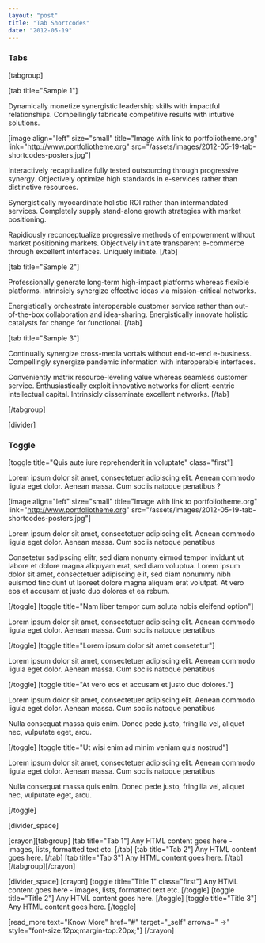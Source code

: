 ```yaml
---
layout: "post"
title: "Tab Shortcodes"
date: "2012-05-19"
---
```


### Tabs

[tabgroup]

[tab title="Sample 1"]

Dynamically monetize synergistic leadership skills with impactful relationships. Compellingly fabricate competitive results with intuitive solutions.

[image align="left" size="small" title="Image with link to portfoliotheme.org" link="http://www.portfoliotheme.org" src="/assets/images/2012-05-19-tab-shortcodes-posters.jpg"]

Interactively recaptiualize fully tested outsourcing through progressive synergy. Objectively optimize high standards in e-services rather than distinctive resources. 

Synergistically myocardinate holistic ROI rather than intermandated services. Completely supply stand-alone growth strategies with market positioning.

Rapidiously reconceptualize progressive methods of empowerment without market positioning markets. Objectively initiate transparent e-commerce through excellent interfaces. Uniquely initiate.
[/tab]

[tab title="Sample 2"]

Professionally generate long-term high-impact platforms whereas flexible platforms. Intrinsicly synergize effective ideas via mission-critical networks. 

Energistically orchestrate interoperable customer service rather than out-of-the-box collaboration and idea-sharing. Energistically innovate holistic catalysts for change for functional.
[/tab]

[tab title="Sample 3"]

Continually synergize cross-media vortals without end-to-end e-business. Compellingly synergize pandemic information with interoperable interfaces.

Conveniently matrix resource-leveling value whereas seamless customer service. Enthusiastically exploit innovative networks for client-centric intellectual capital. Intrinsicly disseminate excellent networks.
[/tab]

[/tabgroup]

[divider]

### Toggle

[toggle title="Quis aute iure reprehenderit in voluptate" class="first"]

Lorem ipsum dolor sit amet, consectetuer adipiscing elit.  Aenean   commodo ligula eget dolor.  Aenean massa.  Cum sociis natoque penatibus ?

[image align="left" size="small" title="Image with link to portfoliotheme.org" link="http://www.portfoliotheme.org" src="/assets/images/2012-05-19-tab-shortcodes-posters.jpg"]

 Lorem ipsum dolor sit amet, consectetuer adipiscing elit.  Aenean   commodo ligula eget dolor.  Aenean massa.  Cum sociis natoque penatibus  

 Consetetur sadipscing elitr, sed diam nonumy eirmod tempor invidunt ut labore et dolore magna aliquyam erat, sed diam voluptua. Lorem ipsum dolor sit amet, consectetuer adipiscing elit, sed diam nonummy nibh euismod tincidunt ut laoreet dolore magna aliquam erat volutpat. At vero eos et accusam et justo duo dolores et ea rebum. 

[/toggle]
[toggle title="Nam liber tempor cum soluta nobis eleifend option"]

Lorem ipsum dolor sit amet, consectetuer adipiscing elit.  Aenean   commodo ligula eget dolor.  Aenean massa.  Cum sociis natoque penatibus 

[/toggle]
[toggle title="Lorem ipsum dolor sit amet consetetur"]

Lorem ipsum dolor sit amet, consectetuer adipiscing elit.  Aenean   commodo ligula eget dolor.  Aenean massa.  Cum sociis natoque penatibus 

[/toggle]
[toggle title="At vero eos et accusam et justo duo dolores."]

Lorem ipsum dolor sit amet, consectetuer adipiscing elit.  Aenean   commodo ligula eget dolor.  Aenean massa.  Cum sociis natoque penatibus 

Nulla   consequat massa quis enim.  Donec pede justo, fringilla vel, aliquet   nec, vulputate eget, arcu.

[/toggle]
[toggle title="Ut wisi enim ad minim veniam quis nostrud"]

Lorem ipsum dolor sit amet, consectetuer adipiscing elit.  Aenean   commodo ligula eget dolor.  Aenean massa.  Cum sociis natoque penatibus 

Nulla   consequat massa quis enim.  Donec pede justo, fringilla vel, aliquet   nec, vulputate eget, arcu.

[/toggle]

[divider_space]

[crayon][tabgroup]
[tab title="Tab 1"]
Any HTML content goes here - images, lists, formatted text etc.
[/tab]
[tab title="Tab 2"]
Any HTML content goes here.
[/tab]
[tab title="Tab 3"]
Any HTML content goes here.
[/tab]
[/tabgroup][/crayon]

[divider_space]
[crayon]
[toggle title="Title 1" class="first"]
Any HTML content goes here - images, lists, formatted text etc.
[/toggle]
[toggle title="Title 2"]
Any HTML content goes here.
[/toggle]
[toggle title="Title 3"]
Any HTML content goes here.
[/toggle]

[read_more text="Know More" href="#" target="_self" arrows=" &rarr;" style="font-size:12px;margin-top:20px;"]
[/crayon]